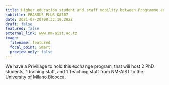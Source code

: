 ```yaml
---
title: Higher education student and staff mobility between Programme and Partner
subtitle: ERASMUS PLUS KA107
date: 2021-07-20T08:33:19.202Z
draft: false
featured: false
external_link: www.nm-aist.ac.tz
image:
  filename: featured
  focal_point: Smart
  preview_only: false
---
```

We have a Privillage to hold this exchange program, that will host 2 PhD students, 1 training staff, and 1 Teaching staff  from NM-AIST to the University of Milano Bicocca.